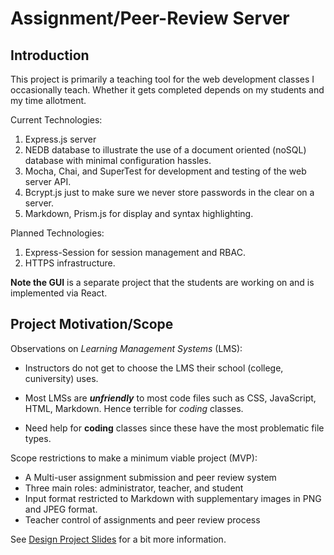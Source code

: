 # Assignment/Peer-Review Server

## Introduction

This project is primarily a teaching tool for the web development classes I occasionally teach. Whether it gets completed depends on my students and my time allotment.

Current Technologies:

1. Express.js server
2. NEDB database to illustrate the use of a document oriented (noSQL) database with minimal configuration hassles.
3. Mocha, Chai, and SuperTest for development and testing of the web server API.
4. Bcrypt.js just to make sure we never store passwords in the clear on a server.
5. Markdown, Prism.js for display and syntax highlighting.

Planned Technologies:
1. Express-Session for session management and RBAC.
2. HTTPS infrastructure.

**Note the GUI** is a separate project that the students are working on and is implemented via React.

## Project Motivation/Scope

Observations on *Learning Management Systems* (LMS):

* Instructors do not get to choose the LMS their school (college, cuniversity) uses.

* Most LMSs are ***unfriendly*** to most code files such as CSS, JavaScript, HTML, Markdown. Hence terrible for *coding* classes.

* Need help for **coding** classes since these have the most problematic file types.

Scope restrictions to make a minimum viable project (MVP):

* A Multi-user assignment submission and peer review system
* Three main roles: administrator, teacher, and student
* Input format restricted to Markdown with supplementary images in PNG and JPEG format.
* Teacher control of assignments and peer review process

See [Design Project Slides](https://www.grotto-networking.com/WebSystems/files/lectures/Misc/DesignProject1.html) for a bit more information.



